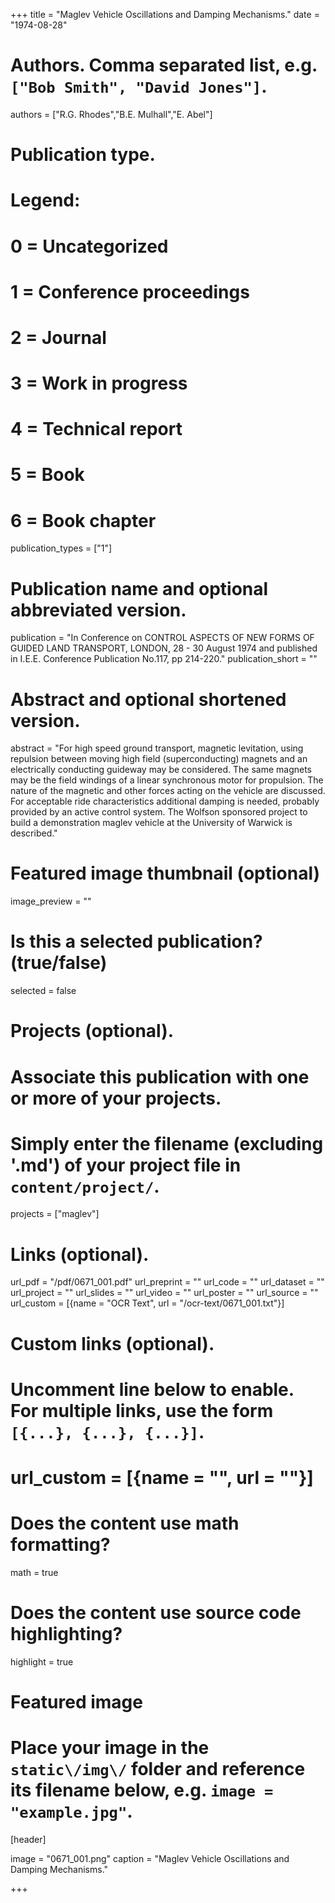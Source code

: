 +++
title = "Maglev Vehicle Oscillations and Damping Mechanisms." 
date = "1974-08-28"

# Authors. Comma separated list, e.g. `["Bob Smith", "David Jones"]`.
authors = ["R.G. Rhodes","B.E. Mulhall","E. Abel"]

# Publication type.
# Legend:
# 0 = Uncategorized
# 1 = Conference proceedings
# 2 = Journal
# 3 = Work in progress
# 4 = Technical report
# 5 = Book
# 6 = Book chapter
publication_types = ["1"]

# Publication name and optional abbreviated version.
publication = "In Conference on CONTROL ASPECTS OF NEW FORMS OF GUIDED LAND TRANSPORT, LONDON, 28 - 30 August 1974 and published in I.E.E. Conference Publication No.117, pp 214-220."
publication_short = ""

# Abstract and optional shortened version.
abstract = "For high speed ground transport, magnetic levitation, using repulsion between moving high field (superconducting) magnets and an electrically conducting guideway may be considered. The same magnets may be the field windings of a linear synchronous motor for propulsion. The nature of the magnetic and other forces acting on the vehicle are discussed. For acceptable ride characteristics additional damping is needed, probably provided by an active control system. The Wolfson sponsored project to build a demonstration maglev vehicle at the University of Warwick is described."

# Featured image thumbnail (optional)
image_preview = ""

# Is this a selected publication? (true/false)
selected = false

# Projects (optional).
#   Associate this publication with one or more of your projects.
#   Simply enter the filename (excluding '.md') of your project file in `content/project/`.
projects = ["maglev"]

# Links \(optional\).

url_pdf = "/pdf/0671_001.pdf"
url_preprint = ""
url_code = ""
url_dataset = ""
url_project = ""
url_slides = ""
url_video = ""
url_poster = ""
url_source = ""
url_custom = [{name = "OCR Text", url = "/ocr-text/0671_001.txt"}] 

# Custom links (optional).
#   Uncomment line below to enable. For multiple links, use the form `[{...}, {...}, {...}]`.
# url_custom = [{name = "", url = ""}]

# Does the content use math formatting?
math = true

# Does the content use source code highlighting?
highlight = true

# Featured image
# Place your image in the `static\/img\/` folder and reference its filename below, e.g. `image = "example.jpg"`.
[header]

image = "0671_001.png"
caption = "Maglev Vehicle Oscillations and Damping Mechanisms."

+++
